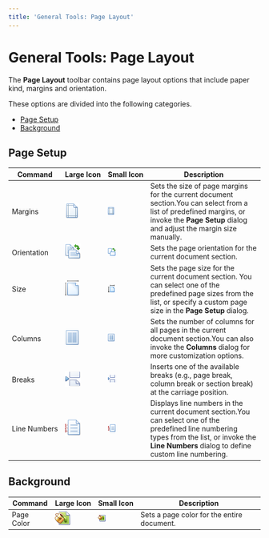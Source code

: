 ```yaml
---
title: 'General Tools: Page Layout'
---
```

# General Tools: Page Layout
The **Page Layout** toolbar contains page layout options that include paper kind, margins and orientation.

These options are divided into the following categories.
* [Page Setup](#pagesetup)
* [Background](#pagebackground)

## <a name="pagesetup"/>Page Setup
| Command | Large&nbsp;Icon | Small&nbsp;Icon | Description |
|---|---|---|---|
| Margins | ![icon-toolbar-page-layout-margins](../../../../images/Img20481.png) | ![icon-small-toolbar-page-layout-margins](../../../../images/Img20540.png) | Sets the size of page margins for the current document section.You can select from a list of predefined margins, or invoke the **Page Setup** dialog and adjust the margin size manually. |
| Orientation | ![icon-toolbar-page-layout-orientation](../../../../images/Img20482.png) | ![icon-small-toolbar-page-layout-orientation](../../../../images/Img20541.png) | Sets the page orientation for the current document section. |
| Size | ![icon-toolbar-page-layout-size](../../../../images/Img20484.png) | ![icon-small-toolbar-page-layout-size](../../../../images/Img20486.png) | Sets the page size for the current document section. You can select one of the predefined page sizes from the list, or specify a custom page size in the **Page Setup** dialog. |
| Columns | ![icon-toolbar-page-layout-columns](../../../../images/Img20479.png) | ![icon-small-toolbar-page-layout-columns](../../../../images/Img20538.png) | Sets the number of columns for all pages in the current document section.You can also invoke the **Columns** dialog for more customization options. |
| Breaks | ![icon-toolbar-page-layout-breaks](../../../../images/Img20478.png) | ![icon-small-toolbar-page-layout-breaks](../../../../images/Img20537.png) | Inserts one of the available breaks (e.g., page break, column break or section break) at the carriage position. |
| Line&nbsp;Numbers | ![icon-toolbar-page-layout-line-numbers](../../../../images/Img20480.png) | ![icon-small-toolbar-page-layout-line-numbers](../../../../images/Img20539.png) | Displays line numbers in the current document section.You can select one of the predefined line numbering types from the list, or invoke the **Line Numbers** dialog to define custom line numbering. |

## <a name="pagebackground"/>Background
| Command | Large&nbsp;Icon | Small&nbsp;Icon | Description |
|---|---|---|---|
| Page Color | ![icon-toolbar-page-layout-page-color](../../../../images/Img20483.png) | ![icon-small-toolbar-page-layout-page-color](../../../../images/Img20485.png) | Sets a page color for the entire document. |